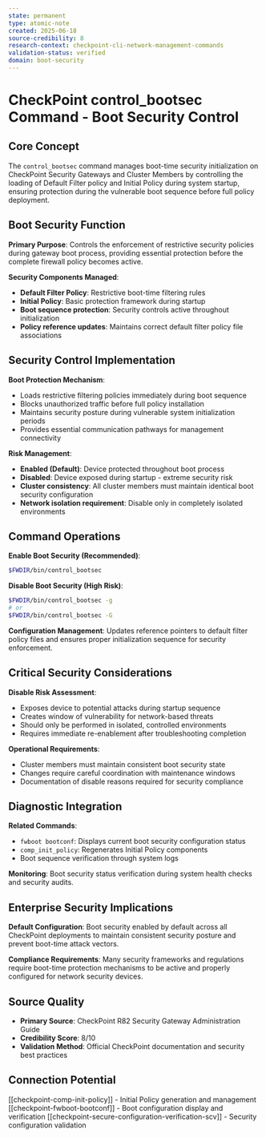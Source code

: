 ```yaml
---
state: permanent
type: atomic-note
created: 2025-06-18
source-credibility: 8
research-context: checkpoint-cli-network-management-commands
validation-status: verified
domain: boot-security
---
```


# CheckPoint control_bootsec Command - Boot Security Control

## Core Concept

The `control_bootsec` command manages boot-time security initialization on CheckPoint Security Gateways and Cluster Members by controlling the loading of Default Filter policy and Initial Policy during system startup, ensuring protection during the vulnerable boot sequence before full policy deployment.

## Boot Security Function

**Primary Purpose**: Controls the enforcement of restrictive security policies during gateway boot process, providing essential protection before the complete firewall policy becomes active.

**Security Components Managed**:
- **Default Filter Policy**: Restrictive boot-time filtering rules
- **Initial Policy**: Basic protection framework during startup
- **Boot sequence protection**: Security controls active throughout initialization
- **Policy reference updates**: Maintains correct default filter policy file associations

## Security Control Implementation

**Boot Protection Mechanism**:
- Loads restrictive filtering policies immediately during boot sequence
- Blocks unauthorized traffic before full policy installation
- Maintains security posture during vulnerable system initialization periods
- Provides essential communication pathways for management connectivity

**Risk Management**:
- **Enabled (Default)**: Device protected throughout boot process
- **Disabled**: Device exposed during startup - extreme security risk
- **Cluster consistency**: All cluster members must maintain identical boot security configuration
- **Network isolation requirement**: Disable only in completely isolated environments

## Command Operations

**Enable Boot Security (Recommended)**:
```bash
$FWDIR/bin/control_bootsec
```

**Disable Boot Security (High Risk)**:
```bash
$FWDIR/bin/control_bootsec -g
# or
$FWDIR/bin/control_bootsec -G
```

**Configuration Management**: Updates reference pointers to default filter policy files and ensures proper initialization sequence for security enforcement.

## Critical Security Considerations

**Disable Risk Assessment**:
- Exposes device to potential attacks during startup sequence
- Creates window of vulnerability for network-based threats
- Should only be performed in isolated, controlled environments
- Requires immediate re-enablement after troubleshooting completion

**Operational Requirements**:
- Cluster members must maintain consistent boot security state
- Changes require careful coordination with maintenance windows
- Documentation of disable reasons required for security compliance

## Diagnostic Integration

**Related Commands**:
- `fwboot bootconf`: Displays current boot security configuration status
- `comp_init_policy`: Regenerates Initial Policy components
- Boot sequence verification through system logs

**Monitoring**: Boot security status verification during system health checks and security audits.

## Enterprise Security Implications

**Default Configuration**: Boot security enabled by default across all CheckPoint deployments to maintain consistent security posture and prevent boot-time attack vectors.

**Compliance Requirements**: Many security frameworks and regulations require boot-time protection mechanisms to be active and properly configured for network security devices.

## Source Quality
- **Primary Source**: CheckPoint R82 Security Gateway Administration Guide
- **Credibility Score**: 8/10
- **Validation Method**: Official CheckPoint documentation and security best practices

## Connection Potential
[[checkpoint-comp-init-policy]] - Initial Policy generation and management
[[checkpoint-fwboot-bootconf]] - Boot configuration display and verification
[[checkpoint-secure-configuration-verification-scv]] - Security configuration validation